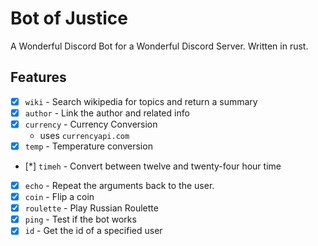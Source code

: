 # Bot of Justice

A Wonderful Discord Bot for a Wonderful Discord Server.
Written in rust.

## Features

* [x] `wiki` - Search wikipedia for topics and return a summary
* [x] `author` - Link the author and related info
* [x] `currency` - Currency Conversion
  * uses `currencyapi.com`
* [x] `temp` - Temperature conversion
* [*] `timeh` - Convert between twelve and twenty-four hour time
* [x] `echo` - Repeat the arguments back to the user.
* [x] `coin` - Flip a coin
* [x] `roulette` - Play Russian Roulette
* [x] `ping` - Test if the bot works
* [x] `id` - Get the id of a specified user
